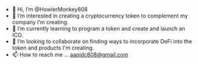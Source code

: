 - 👋 Hi, I’m @HowlerMonkey808
- 👀 I’m interested in creating a cryptocurrency token to complement my company I'm creating.
- 🌱 I’m currently learning to program a token and create and launch an ICO.
- 💞️ I’m looking to collaborate on finding ways to incorporate DeFi into the token and products I'm creating.
- 📫 How to reach me ... aapidc808@gmail.com

<!---
HowlerMonkey808/HowlerMonkey808 is a ✨ special ✨ repository because its `README.md` (this file) appears on your GitHub profile.
You can click the Preview link to take a look at your changes.
--->
